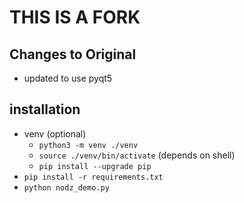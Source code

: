 # THIS IS A FORK

## Changes to Original

- updated to use pyqt5

## installation

- venv (optional)
    - `python3 -m venv ./venv`
    -  `source ./venv/bin/activate` (depends on shell)
    -  `pip install --upgrade pip`
- `pip install -r requirements.txt`
- `python nodz_demo.py`
